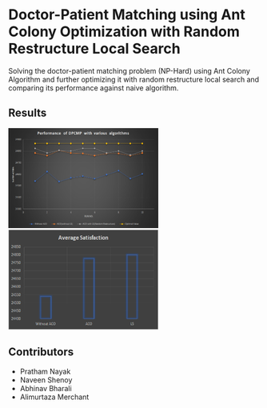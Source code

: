 # Doctor-Patient Matching using Ant Colony Optimization with Random Restructure Local Search

Solving the doctor-patient matching problem (NP-Hard) using Ant Colony Algorithm and further optimizing it with random restructure local search and comparing its performance against naive algorithm.

## Results

<img src="https://github.com/Naveen-1001/Doctor-Patient-Combined-Matching-Problem-and-its-Solving-Algorithms/blob/main/plot1.png" height="200" width="300"> 
<img src="https://github.com/Naveen-1001/Doctor-Patient-Combined-Matching-Problem-and-its-Solving-Algorithms/blob/main/plot2.png" height="200" width="300">

## Contributors 
* Pratham Nayak
* Naveen Shenoy 
* Abhinav Bharali
* Alimurtaza Merchant
